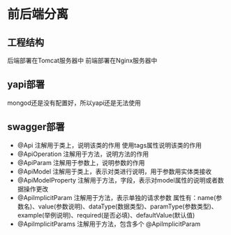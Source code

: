 # 前后端分离

## 工程结构

后端部署在Tomcat服务器中
前端部署在Nginx服务器中

## yapi部署

mongod还是没有配置好，所以yapi还是无法使用



## swagger部署


* @Api 注解用于类上，说明该类的作用 使用tags属性说明该类的作用
* @ApiOperation 注解用于方法，说明方法的作用
* @ApiParam 注解用于参数上，说明参数的作用
* @ApiModel 注解用于类上，表示对类进行说明，用于参数用实体类接收
* @ApiModelProperty 注解用于方法，字段，表示对model属性的说明或者数据操作更改
* @ApiImplicitParam 注解用于方法，表示单独的请求参数 属性有：name(参数名)、value(参数说明)、dataType(数据类型)、paramType(参数类型)、example(举例说明)、required(是否必填)、defaultValue(默认值)
* @ApiImplicitParams 注解用于方法，包含多个 @ApiImplicitParam



























